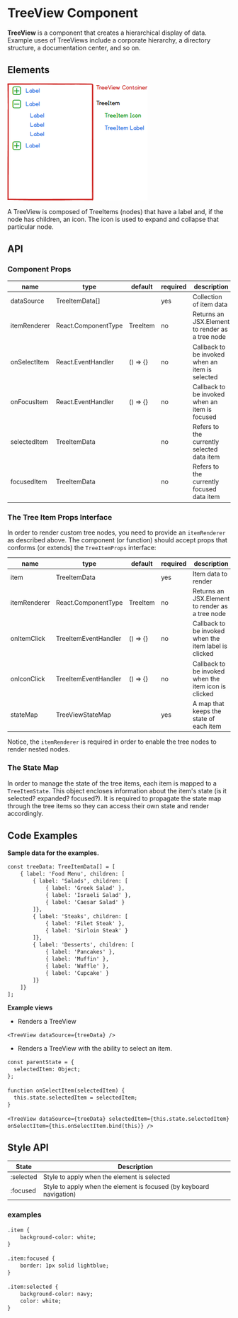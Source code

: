 # TreeView Component

**TreeView** is a component that creates a hierarchical display of data. Example uses of TreeViews include a corporate hierarchy, a directory structure, a documentation center, and so on.

## Elements

![TreeView example](./assets/treeview/treeElements.png)

A TreeView is composed of TreeItems (nodes) that have a label and, if the node has children, an icon. The icon is used to expand and collapse that particular node.

## API

### Component Props

| name         | type                | default  | required | description                                     |
| ------------ | ------------------- | -------- | -------- | ----------------------------------------------- |
| dataSource   | TreeItemData[]      |          | yes      | Collection of item data                         |
| itemRenderer | React.ComponentType | TreeItem | no       | Returns an JSX.Element to render as a tree node |
| onSelectItem | React.EventHandler  | () => {} | no       | Callback to be invoked when an item is selected |
| onFocusItem  | React.EventHandler  | () => {} | no       | Callback to be invoked when an item is focused  |
| selectedItem | TreeItemData        |          | no       | Refers to the currently selected data item      | 
| focusedItem  | TreeItemData        |          | no       | Refers to the currently focused data item       |

### The Tree Item Props Interface

In order to render custom tree nodes, you need to provide an `itemRenderer` as described above.
The component (or function) should accept props that conforms (or extends) the `TreeItemProps` interface:

| name         | type                 | default  | required | description                                     |
| ------------ | -------------------- | -------- | -------- | ----------------------------------------------- |
| item         | TreeItemData         |          | yes      | Item data to render                         |
| itemRenderer | React.ComponentType  | TreeItem | no       | Returns an JSX.Element to render as a tree node |
| onItemClick  | TreeItemEventHandler | () => {} | no       | Callback to be invoked when the item label is clicked |
| onIconClick  | TreeItemEventHandler | () => {} | no       | Callback to be invoked when the item icon is clicked  |
| stateMap     | TreeViewStateMap     |          | yes      | A map that keeps the state of each item               |

Notice, the `itemRenderer` is required in order to enable the tree nodes to render nested nodes.

### The State Map

In order to manage the state of the tree items, each item is mapped to a `TreeItemState`.
This object encloses information about the item's state (is it selected? expanded? focused?).
It is required to propagate the state map through the tree items so they can access their own state and render accordingly.


## Code Examples

**Sample data for the examples.**

```
const treeData: TreeItemData[] = [
    { label: 'Food Menu', children: [
        { label: 'Salads', children: [
            { label: 'Greek Salad' },
            { label: 'Israeli Salad' },
            { label: 'Caesar Salad' }
        ]},
        { label: 'Steaks', children: [
            { label: 'Filet Steak' },
            { label: 'Sirloin Steak' }
        ]},
        { label: 'Desserts', children: [
            { label: 'Pancakes' },
            { label: 'Muffin' },
            { label: 'Waffle' },
            { label: 'Cupcake' }
        ]}
    ]}
];
```

**Example views**

* Renders a TreeView

```
<TreeView dataSource={treeData} />
```

* Renders a TreeView with the ability to select an item.

```
const parentState = {
  selectedItem: Object;
};

function onSelectItem(selectedItem) {
  this.state.selectedItem = selectedItem;
}

<TreeView dataSource={treeData} selectedItem={this.state.selectedItem} onSelectItem={this.onSelectItem.bind(this)} />
```

## Style API

| State     | Description                                                         |
| --------- | ------------------------------------------------------------------- |
| :selected | Style to apply when the element is selected                         |
| :focused  | Style to apply when the element is focused (by keyboard navigation) |

### examples

```
.item {
    background-color: white;
}

.item:focused {
    border: 1px solid lightblue;
}

.item:selected {
    background-color: navy;
    color: white;
}
```

